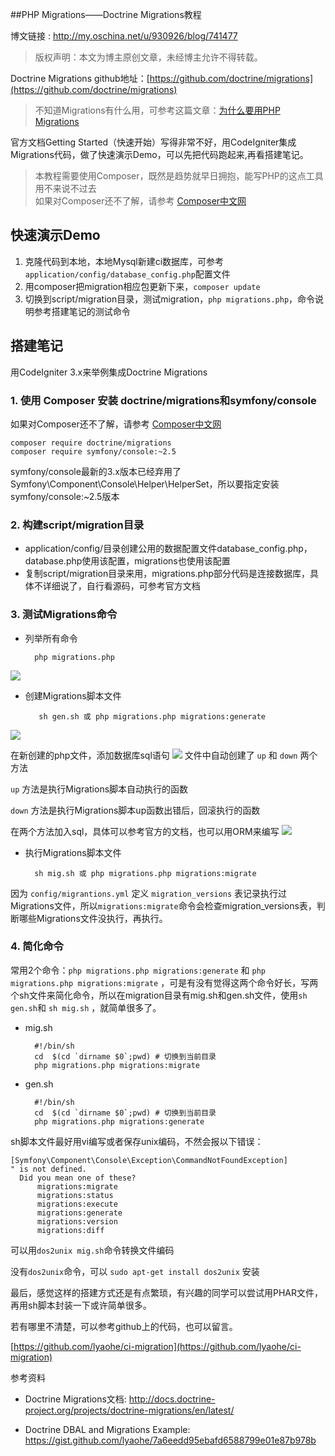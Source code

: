 ##PHP Migrations——Doctrine Migrations教程

博文链接 : http://my.oschina.net/u/930926/blog/741477

> 版权声明：本文为博主原创文章，未经博主允许不得转载。

Doctrine Migrations github地址：[https://github.com/doctrine/migrations](https://github.com/doctrine/migrations)

> 不知道Migrations有什么用，可参考这篇文章：[为什么要用PHP Migrations](https://my.oschina.net/lyaohe/blog/741475)

官方文档Getting Started（快速开始）写得非常不好，用CodeIgniter集成Migrations代码，做了快速演示Demo，可以先把代码跑起来,再看搭建笔记。

> 本教程需要使用Composer，既然是趋势就早日拥抱，能写PHP的这点工具用不来说不过去  
> 如果对Composer还不了解，请参考 [Composer中文网](http://docs.phpcomposer.com/)

## 快速演示Demo

1. 克隆代码到本地，本地Mysql新建ci数据库，可参考`application/config/database_config.php`配置文件
2. 用composer把migration相应包更新下来，`composer update`
3. 切换到script/migration目录，测试migration，`php migrations.php`，命令说明参考搭建笔记的测试命令



## 搭建笔记

用CodeIgniter 3.x来举例集成Doctrine Migrations

### 1. 使用 Composer 安装 doctrine/migrations和symfony/console

如果对Composer还不了解，请参考 [Composer中文网](http://docs.phpcomposer.com/)

	composer require doctrine/migrations
	composer require symfony/console:~2.5

symfony/console最新的3.x版本已经弃用了Symfony\Component\Console\Helper\HelperSet，所以要指定安装symfony/console:~2.5版本

### 2. 构建script/migration目录

- application/config/目录创建公用的数据配置文件database_config.php，database.php使用该配置，migrations也使用该配置
- 复制script/migration目录来用，migrations.php部分代码是连接数据库，具体不详细说了，自行看源码，可参考官方文档

### 3. 测试Migrations命令

- 列举所有命令

		php migrations.php
![](http://7rfk63.com1.z0.glb.clouddn.com/20161123131332.png)

- 创建Migrations脚本文件
		
		 sh gen.sh 或 php migrations.php migrations:generate
![](http://7rfk63.com1.z0.glb.clouddn.com/20161123131455.png)

在新创建的php文件，添加数据库sql语句
![](http://7rfk63.com1.z0.glb.clouddn.com/20160901213423.png)
文件中自动创建了 `up` 和 `down` 两个方法

 `up` 方法是执行Migrations脚本自动执行的函数

 `down` 方法是执行Migrations脚本up函数出错后，回滚执行的函数

在两个方法加入sql，具体可以参考官方的文档，也可以用ORM来编写
![](http://7rfk63.com1.z0.glb.clouddn.com/20160901213842.png)



- 执行Migrations脚本文件
		
		sh mig.sh 或 php migrations.php migrations:migrate

因为 `config/migrantions.yml` 定义 `migration_versions` 表记录执行过Migrations文件，所以`migrations:migrate`命令会检查migration_versions表，判断哪些Migrations文件没执行，再执行。


### 4. 简化命令

常用2个命令：`php migrations.php migrations:generate` 和 `php migrations.php migrations:migrate` ，可是有没有觉得这两个命令好长，写两个sh文件来简化命令，所以在migration目录有mig.sh和gen.sh文件，使用`sh gen.sh`和 `sh mig.sh` ，就简单很多了。

- mig.sh

		#!/bin/sh
		cd  $(cd `dirname $0`;pwd) # 切换到当前目录
		php migrations.php migrations:migrate

- gen.sh

		#!/bin/sh
		cd  $(cd `dirname $0`;pwd) # 切换到当前目录
		php migrations.php migrations:generate

sh脚本文件最好用vi编写或者保存unix编码，不然会报以下错误：

	[Symfony\Component\Console\Exception\CommandNotFoundException]  
	" is not defined.                   
	  Did you mean one of these?                                      
	      migrations:migrate                                          
	      migrations:status                                           
	      migrations:execute                                          
	      migrations:generate                                         
	      migrations:version                                          
	      migrations:diff   
   

可以用`dos2unix mig.sh`命令转换文件编码

没有`dos2unix`命令，可以 `sudo apt-get install dos2unix` 安装


最后，感觉这样的搭建方式还是有点繁琐，有兴趣的同学可以尝试用PHAR文件，再用sh脚本封装一下或许简单很多。

若有哪里不清楚，可以参考github上的代码，也可以留言。

[https://github.com/lyaohe/ci-migration](https://github.com/lyaohe/ci-migration)

参考资料

- Doctrine Migrations文档: http://docs.doctrine-project.org/projects/doctrine-migrations/en/latest/

- Doctrine DBAL and Migrations Example: https://gist.github.com/lyaohe/7a6eedd95ebafd6588799e01e87b978b








